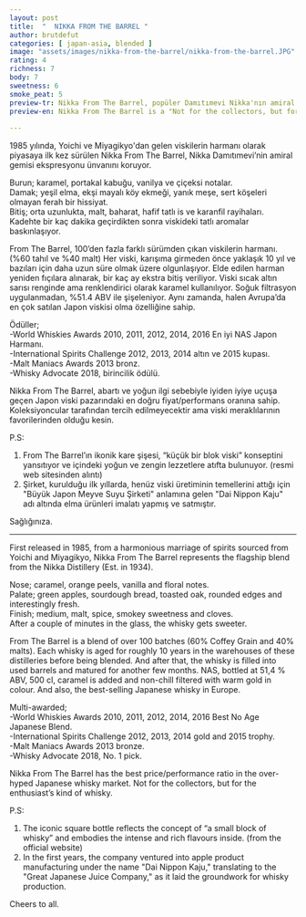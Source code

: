 ```yaml
---
layout: post
title:  "  NIKKA FROM THE BARREL "
author: brutdefut
categories: [ japan-asia, blended ]
image: "assets/images/nikka-from-the-barrel/nikka-from-the-barrel.JPG"
rating: 4
richness: 7
body: 7
sweetness: 6
smoke_peat: 5
preview-tr: Nikka From The Barrel, popüler Damıtımevi Nikka'nın amiral gemisi ekspresyonu.                          
preview-en: Nikka From The Barrel is a "Not for the collectors, but for the enthusiast’s" kind of whisky.  
                 
---
```


1985 yılında, Yoichi ve Miyagikyo'dan gelen viskilerin harmanı olarak piyasaya ilk kez sürülen Nikka From The Barrel, Nikka Damıtımevi’nin amiral gemisi ekspresyonu ünvanını koruyor.  

Burun; karamel, portakal kabuğu, vanilya ve çiçeksi notalar.   
Damak; yeşil elma, ekşi mayalı köy ekmeği, yanık meşe, sert köşeleri olmayan ferah bir hissiyat.  
Bitiş; orta uzunlukta, malt, baharat, hafif tatlı is ve karanfil rayihaları.    
Kadehte bir kaç dakika geçirdikten sonra viskideki tatlı aromalar baskınlaşıyor.    

From The Barrel, 100’den fazla farklı sürümden çıkan viskilerin harmanı. (%60 tahıl ve %40 malt) Her viski, karışıma girmeden önce yaklaşık 10 yıl ve bazıları için daha uzun süre olmak üzere olgunlaşıyor. Elde edilen harman yeniden fıçılara alınarak, bir kaç ay ekstra bitiş veriliyor. Viski sıcak altın sarısı renginde ama renklendirici olarak karamel kullanılıyor. Soğuk filtrasyon uygulanmadan, %51.4 ABV ile şişeleniyor. Aynı zamanda, halen Avrupa’da en çok satılan Japon viskisi olma özelliğine sahip.      

Ödüller;  
-World Whiskies Awards 2010, 2011, 2012, 2014, 2016 En iyi NAS Japon Harmanı.    
-International Spirits Challenge 2012, 2013, 2014 altın ve 2015 kupası.      
-Malt Maniacs Awards 2013 bronz.  
-Whisky Advocate 2018, birincilik ödülü.  

Nikka From The Barrel, abartı ve yoğun ilgi sebebiyle iyiden iyiye uçuşa geçen Japon viski pazarındaki en doğru fiyat/performans oranına sahip. Koleksiyoncular tarafından tercih edilmeyecektir ama viski meraklılarının favorilerinden olduğu kesin.  

P.S:   
1. From The Barrel’ın ikonik kare şişesi, “küçük bir blok viski” konseptini yansıtıyor ve içindeki yoğun ve zengin lezzetlere atıfta bulunuyor. (resmi web sitesinden alıntı)  
2. Şirket, kurulduğu ilk yıllarda, henüz viski üretiminin temellerini attığı için "Büyük Japon Meyve Suyu Şirketi" anlamına gelen "Dai Nippon Kaju" adı altında elma ürünleri imalatı yapmış ve satmıştır.   

Sağlığınıza.  
    
   
-----------------------------------------------

<p id="english"></p>

First released in 1985, from a harmonious marriage of spirits sourced from Yoichi and Miyagikyo, Nikka From The Barrel represents the flagship blend from the Nikka Distillery (Est. in 1934).  

Nose; caramel, orange peels, vanilla and floral notes.  
Palate; green apples, sourdough bread, toasted oak, rounded edges and interestingly fresh.   
Finish; medium, malt, spice, smokey sweetness and cloves.     
After a couple of minutes in the glass, the whisky gets sweeter.  

From The Barrel is a blend of over 100 batches (60% Coffey Grain and 40% malts). Each whisky is aged for roughly 10 years in the warehouses of these distilleries before being blended. And after that, the whisky is filled into used barrels and matured for another few months. NAS, bottled at 51,4 % ABV, 500 cl, caramel is added and non-chill filtered with warm gold in colour. And also, the best-selling Japanese whisky in Europe.   

Multi-awarded;  
-World Whiskies Awards 2010, 2011, 2012, 2014, 2016 Best No Age Japanese Blend.    
-International Spirits Challenge 2012, 2013, 2014 gold and 2015 trophy.      
-Malt Maniacs Awards 2013 bronze.  
-Whisky Advocate 2018, No. 1 pick.  

Nikka From The Barrel has the best price/performance ratio in the over-hyped Japanese whisky market. Not for the collectors, but for the enthusiast’s kind of whisky.  

P.S:  
1. The iconic square bottle reflects the concept of “a small block of whisky” and embodies the intense and rich flavours inside. (from the official website)   
2. In the first years, the company ventured into apple product manufacturing under the name "Dai Nippon Kaju," translating to the "Great Japanese Juice Company," as it laid the groundwork for whisky production.  

Cheers to all.  
  
